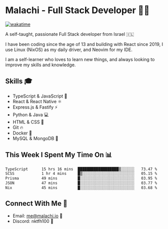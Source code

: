 # Malachi - Full Stack Developer 🚀🔥
[![wakatime](https://wakatime.com/badge/user/112ec769-e669-4b78-a46f-cf4343930741.svg)](https://wakatime.com/@112ec769-e669-4b78-a46f-cf4343930741)

A self-taught, passionate Full Stack developer from Israel 🇮🇱

I have been coding since the age of 13 and building with React since 2019, I use Linux (NixOS) as my daily driver, and Neovim for my IDE.

I am a self-learner who loves to learn new things, and always looking to improve my skills and knowledge.

## Skills 🎓
- TypeScript & JavaScript 💎
- React & React Native ⚛️
- Express.js & Fastify ⚡️
- Python & Java 💻
- HTML & CSS 🎨
- Git 🔥
- Docker 🐳
- MySQL & MongoDB 💾

## This Week I Spent My Time On 📊
<!--START_SECTION:waka-->

```txt
TypeScript      15 hrs 16 mins  ██████████████████▒░░░░░░   73.47 %
SCSS            1 hr 4 mins     █▒░░░░░░░░░░░░░░░░░░░░░░░   05.15 %
Prisma          49 mins         █░░░░░░░░░░░░░░░░░░░░░░░░   03.95 %
JSON            47 mins         █░░░░░░░░░░░░░░░░░░░░░░░░   03.77 %
Nix             45 mins         █░░░░░░░░░░░░░░░░░░░░░░░░   03.68 %
```

<!--END_SECTION:waka-->


## Connect With Me 📱
- Email: me@malachi.io 📧
- Discord: nktfh100 👾

